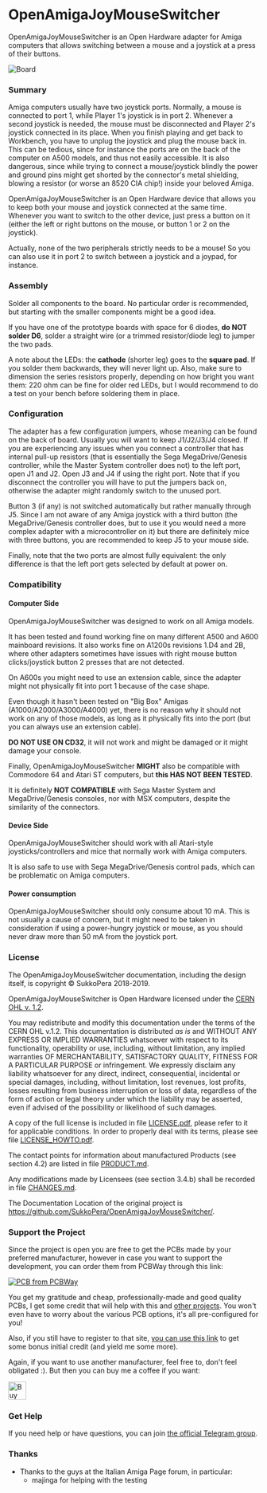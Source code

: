 # OpenAmigaJoyMouseSwitcher
OpenAmigaJoyMouseSwitcher is an Open Hardware adapter for Amiga computers that allows switching between a mouse and a joystick at a press of their buttons.

![Board](https://raw.githubusercontent.com/SukkoPera/OpenAmigaJoyMouseSwitcher/master/doc/render-top.png)

### Summary
Amiga computers usually have two joystick ports. Normally, a mouse is connected to port 1, while Player 1's joystick is in port 2. Whenever a second joystick is needed, the mouse must be disconnected and Player 2's joystick connected in its place. When you finish playing and get back to Workbench, you have to unplug the joystick and plug the mouse back in. This can be tedious, since for instance the ports are on the back of the computer on A500 models, and thus not easily accessible. It is also dangerous, since while trying to connect a mouse/joystick blindly the power and ground pins might get shorted by the connector's metal shielding, blowing a resistor (or worse an 8520 CIA chip!) inside your beloved Amiga.

OpenAmigaJoyMouseSwitcher is an Open Hardware device that allows you to keep both your mouse and joystick connected at the same time. Whenever you want to switch to the other device, just press a button on it (either the left or right buttons on the mouse, or button 1 or 2 on the joystick).

Actually, none of the two peripherals strictly needs to be a mouse! So you can also use it in port 2 to switch between a joystick and a joypad, for instance.

### Assembly
Solder all components to the board. No particular order is recommended, but starting with the smaller components might be a good idea.

If you have one of the prototype boards with space for 6 diodes, **do NOT solder D6**, solder a straight wire (or a trimmed resistor/diode leg) to jumper the two pads.

A note about the LEDs: the **cathode** (shorter leg) goes to the **square pad**. If you solder them backwards, they will never light up. Also, make sure to dimension the series resistors properly, depending on how bright you want them: 220 ohm can be fine for older red LEDs, but I would recommend to do a test on your bench before soldering them in place.

### Configuration
The adapter has a few configuration jumpers, whose meaning can be found on the back of board. Usually you will want to keep J1/J2/J3/J4 closed. If you are experiencing any issues when you connect a controller that has internal pull-up resistors (that is essentially the Sega MegaDrive/Genesis controller, while the Master System controller does not) to the left port, open J1 and J2. Open J3 and J4 if using the right port. Note that if you disconnect the controller you will have to put the jumpers back on, otherwise the adapter might randomly switch to the unused port.

Button 3 (if any) is not switched automatically but rather manually through J5. Since I am not aware of any Amiga joystick with a third button (the MegaDrive/Genesis controller does, but to use it you would need a more complex adapter with a microcontroller on it) but there are definitely mice with three buttons, you are recommended to keep J5 to your mouse side.

Finally, note that the two ports are almost fully equivalent: the only difference is that the left port gets selected by default at power on.

### Compatibility

#### Computer Side
OpenAmigaJoyMouseSwitcher was designed to work on all Amiga models.

It has been tested and found working fine on many different A500 and A600 mainboard revisions. It also works fine on A1200s revisions 1.D4 and 2B, where other adapters sometimes have issues with right mouse button clicks/joystick button 2 presses that are not detected.

On A600s you might need to use an extension cable, since the adapter might not physically fit into port 1 because of the case shape.

Even though it hasn't been tested on "Big Box" Amigas (A1000/A2000/A3000/A4000) yet, there is no reason why it should not work on any of those models, as long as it physically fits into the port (but you can always use an extension cable).

**DO NOT USE ON CD32**, it will not work and might be damaged or it might damage your console.

Finally, OpenAmigaJoyMouseSwitcher **MIGHT** also be compatible with Commodore 64 and Atari ST computers, but **this HAS NOT BEEN TESTED**.

It is definitely **NOT COMPATIBLE** with Sega Master System and MegaDrive/Genesis consoles, nor with MSX computers, despite the similarity of the connectors.

#### Device Side
OpenAmigaJoyMouseSwitcher should work with all Atari-style joysticks/controllers and mice that normally work with Amiga computers.

It is also safe to use with Sega MegaDrive/Genesis control pads, which can be problematic on Amiga computers.

#### Power consumption
OpenAmigaJoyMouseSwitcher should only consume about 10 mA. This is not usually a cause of concern, but it might need to be taken in consideration if using a power-hungry joystick or mouse, as you should never draw more than 50 mA from the joystick port.

### License
The OpenAmigaJoyMouseSwitcher documentation, including the design itself, is copyright &copy; SukkoPera 2018-2019.

OpenAmigaJoyMouseSwitcher is Open Hardware licensed under the [CERN OHL v. 1.2](http://ohwr.org/cernohl).

You may redistribute and modify this documentation under the terms of the CERN OHL v.1.2. This documentation is distributed *as is* and WITHOUT ANY EXPRESS OR IMPLIED WARRANTIES whatsoever with respect to its functionality, operability or use, including, without limitation, any implied warranties OF MERCHANTABILITY, SATISFACTORY QUALITY, FITNESS FOR A PARTICULAR PURPOSE or infringement. We expressly disclaim any liability whatsoever for any direct, indirect, consequential, incidental or special damages, including, without limitation, lost revenues, lost profits, losses resulting from business interruption or loss of data, regardless of the form of action or legal theory under which the liability may be asserted, even if advised of the possibility or likelihood of such damages.

A copy of the full license is included in file [LICENSE.pdf](LICENSE.pdf), please refer to it for applicable conditions. In order to properly deal with its terms, please see file [LICENSE_HOWTO.pdf](LICENSE_HOWTO.pdf).

The contact points for information about manufactured Products (see section 4.2) are listed in file [PRODUCT.md](PRODUCT.md).

Any modifications made by Licensees (see section 3.4.b) shall be recorded in file [CHANGES.md](CHANGES.md).

The Documentation Location of the original project is https://github.com/SukkoPera/OpenAmigaJoyMouseSwitcher/.

### Support the Project
Since the project is open you are free to get the PCBs made by your preferred manufacturer, however in case you want to support the development, you can order them from PCBWay through this link:

[![PCB from PCBWay](https://www.pcbway.com/project/img/images/frompcbway.png)](https://www.pcbway.com/project/shareproject/OpenAmigaJoyMouseSwitcher_V1.html)

You get my gratitude and cheap, professionally-made and good quality PCBs, I get some credit that will help with this and [other projects](https://www.pcbway.com/project/member/shareproject/?bmbid=41100). You won't even have to worry about the various PCB options, it's all pre-configured for you!

Also, if you still have to register to that site, [you can use this link](https://www.pcbway.com/setinvite.aspx?inviteid=41100) to get some bonus initial credit (and yield me some more).

Again, if you want to use another manufacturer, feel free to, don't feel obligated :). But then you can buy me a coffee if you want:

<a href='https://ko-fi.com/L3L0U18L' target='_blank'><img height='36' style='border:0px;height:36px;' src='https://az743702.vo.msecnd.net/cdn/kofi2.png?v=2' border='0' alt='Buy Me a Coffee at ko-fi.com' /></a>

### Get Help
If you need help or have questions, you can join [the official Telegram group](https://t.me/joinchat/HUHdWBC9J9JnYIrvTYfZmg).

### Thanks
- Thanks to the guys at the Italian Amiga Page forum, in particular:
  - majinga for helping with the testing
